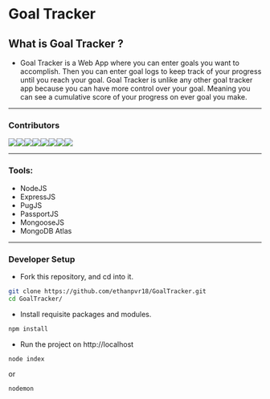 # Goal Tracker

## What is Goal Tracker ?
- Goal Tracker is a Web App where you can enter goals you want to accomplish.  Then you can enter goal logs to keep track of your progress until you reach your goal.  Goal Tracker is unlike any other goal tracker app because you can have more control over your goal.  Meaning you can see a cumulative score of your progress on ever goal you make.

---

### Contributors

[![](https://sourcerer.io/fame/ethanpvr18/ethanpvr18/GoalTracker/images/0)](https://sourcerer.io/fame/ethanpvr18/ethanpvr18/GoalTracker/links/0)[![](https://sourcerer.io/fame/ethanpvr18/ethanpvr18/GoalTracker/images/1)](https://sourcerer.io/fame/ethanpvr18/ethanpvr18/GoalTracker/links/1)[![](https://sourcerer.io/fame/ethanpvr18/ethanpvr18/GoalTracker/images/2)](https://sourcerer.io/fame/ethanpvr18/ethanpvr18/GoalTracker/links/2)[![](https://sourcerer.io/fame/ethanpvr18/ethanpvr18/GoalTracker/images/3)](https://sourcerer.io/fame/ethanpvr18/ethanpvr18/GoalTracker/links/3)[![](https://sourcerer.io/fame/ethanpvr18/ethanpvr18/GoalTracker/images/4)](https://sourcerer.io/fame/ethanpvr18/ethanpvr18/GoalTracker/links/4)[![](https://sourcerer.io/fame/ethanpvr18/ethanpvr18/GoalTracker/images/5)](https://sourcerer.io/fame/ethanpvr18/ethanpvr18/GoalTracker/links/5)[![](https://sourcerer.io/fame/ethanpvr18/ethanpvr18/GoalTracker/images/6)](https://sourcerer.io/fame/ethanpvr18/ethanpvr18/GoalTracker/links/6)[![](https://sourcerer.io/fame/ethanpvr18/ethanpvr18/GoalTracker/images/7)](https://sourcerer.io/fame/ethanpvr18/ethanpvr18/GoalTracker/links/7)

---

### Tools:
- NodeJS
- ExpressJS
- PugJS
- PassportJS
- MongooseJS
- MongoDB Atlas

---

### Developer Setup

- Fork this repository, and cd into it.
```bash
git clone https://github.com/ethanpvr18/GoalTracker.git
cd GoalTracker/
```
- Install requisite packages and modules.
```bash
npm install
```
- Run the project on http://localhost
```bash
node index
```
or
```bash
nodemon
```
